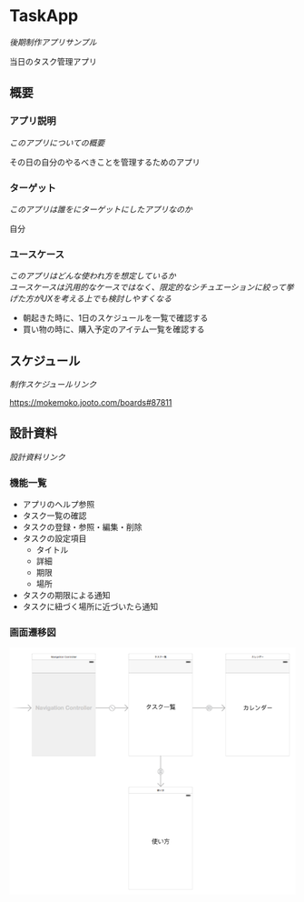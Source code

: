 # TaskApp
_後期制作アプリサンプル_

当日のタスク管理アプリ

## 概要
### アプリ説明
_このアプリについての概要_

その日の自分のやるべきことを管理するためのアプリ

### ターゲット
_このアプリは誰をにターゲットにしたアプリなのか_

自分

### ユースケース
_このアプリはどんな使われ方を想定しているか_  
_ユースケースは汎用的なケースではなく、限定的なシチュエーションに絞って挙げた方がUXを考える上でも検討しやすくなる_

- 朝起きた時に、1日のスケジュールを一覧で確認する
- 買い物の時に、購入予定のアイテム一覧を確認する

## スケジュール
_制作スケジュールリンク_

https://mokemoko.jooto.com/boards#87811

## 設計資料
_設計資料リンク_

### 機能一覧
- アプリのヘルプ参照
- タスク一覧の確認
- タスクの登録・参照・編集・削除
- タスクの設定項目
  - タイトル
  - 詳細
  - 期限
  - 場所
- タスクの期限による通知
- タスクに紐づく場所に近づいたら通知

### 画面遷移図
![画面遷移図](https://raw.githubusercontent.com/TechC-App/TaskApp/master/files/screen.png)
